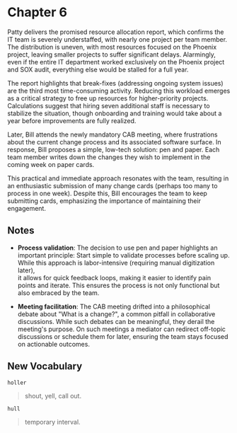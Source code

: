 # Chapter 6

Patty delivers the promised resource allocation report, which confirms the IT team is severely understaffed, with nearly
one project per team member. The distribution is uneven, with most resources focused on the Phoenix project, leaving
smaller projects to suffer significant delays. Alarmingly, even if the entire IT department worked exclusively on the
Phoenix project and SOX audit, everything else would be stalled for a full year.

The report highlights that break-fixes (addressing ongoing system issues) are the third most time-consuming activity.
Reducing this workload emerges as a critical strategy to free up resources for higher-priority projects. Calculations
suggest that hiring seven additional staff is necessary to stabilize the situation, though onboarding and training would
take about a year before improvements are fully realized.

Later, Bill attends the newly mandatory CAB meeting, where frustrations about the current change process and its
associated software surface. In response, Bill proposes a simple, low-tech solution: pen and paper. Each team member
writes down the changes they wish to implement in the coming week on paper cards.

This practical and immediate approach resonates with the team, resulting in an enthusiastic submission of many change
cards (perhaps too many to process in one week). Despite this, Bill encourages the team to keep submitting cards,
emphasizing the importance of maintaining their engagement.

## Notes

- **Process validation**: The decision to use pen and paper highlights an important principle: Start simple to validate
  processes before scaling up. While this approach is labor-intensive (requiring manual digitization later),  
  it allows for quick feedback loops, making it easier to identify pain points and iterate. This ensures the process is
  not only functional but also embraced by the team.

- **Meeting facilitation**: The CAB meeting drifted into a philosophical debate about "What is a change?", a common
  pitfall in collaborative discussions. While such debates can be meaningful, they derail the meeting's purpose. On such
  meetings a mediator can redirect off-topic discussions or schedule them for later, ensuring the team stays focused on
  actionable outcomes.

## New Vocabulary

`holler`

> shout, yell, call out.

`hull`

> temporary interval.
